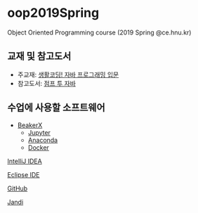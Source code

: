 # oop2019Spring
Object Oriented Programming course (2019 Spring @ce.hnu.kr)

## 교재 및 참고도서
* 주교재: [생활코딩! 자바 프로그래밍 입문](http://wikibook.co.kr/java-for-everyone/)
* 참고도서: [점프 투 자바](https://wikidocs.net/book/31)

## 수업에 사용할 소프트웨어

* [BeakerX](http://beakerx.com/)
  * [Jupyter](http://jupyter.org)
  * [Anaconda](https://www.anaconda.com/)
  * [Docker](https://www.docker.com/)

[IntelliJ IDEA](https://www.jetbrains.com/idea/)

[Eclipse IDE](https://www.eclipse.org/eclipseide/)

[GitHub](https://github.com/)

[Jandi](https://oop2019.jandi.com/)
